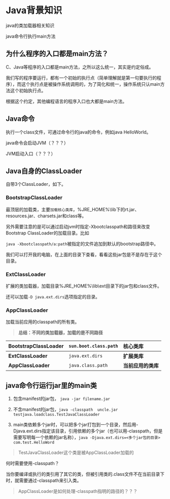# Java背景知识

java的类加载器相关知识

java命令行执行main方法

## 为什么程序的入口都是main方法？

C、Java等程序的入口都是main方法，之所以这么统一，其实是约定俗成。

我们写的程序要运行，都有一个初始的执行点（简单理解就是第一句要执行的程序），而这个执行点是被操作系统调用的，为了简化和统一，操作系统只认main方法这个初始执行点。

根据这个约定，其他编程语言的程序入口也大都是main方法。

## Java命令

执行一个class文件，可通过命令行的java的命令，例如java HelloWorld。

java命令会启动JVM（？？？）

JVM启动入口（？？？）

## Java自身的ClassLoader

自带3个ClassLoader，如下。

### **BootstrapClassLoader**

最顶层的加载类，主要`加载核心类库`，%JRE\_HOME%\lib下的rt.jar、resources.jar、charsets.jar和class等。

另外需要注意的是可以通过启动jvm时指定-Xbootclasspath和路径来改变Bootstrap ClassLoader的加载目录。比如

`java -Xbootclasspath/a:path`被指定的文件追加到默认的bootstrap路径中。

我们可以打开我的电脑，在上面的目录下查看，看看这些jar包是不是存在于这个目录。

### ExtClassLoader

扩展的类加载器，加载目录%JRE\_HOME%\lib\ext目录下的jar包和class文件。

还可以加载`-D java.ext.dirs`选项指定的目录。

### AppClassLoader

加载当前应用的classpath的所有类。

> **总结：不同的类加载器，加载的是不同路径**

| **BootstrapClassLoader** | `sun.boot.class.path` | 核心类库 |
| :--- | :--- | :--- |
| **ExtClassLoader** | `java.ext.dirs` | **扩展类库** |
| **AppClassLoader** | `java.class.path` | **当前应用的类库** |

## java命令行运行jar里的main类

1. 包含manifest的jar包， `java -jar filename.jar`

2. 不含manifest的jar包，`java -classpath  uncle.jar testjava.loadclass.TestJavaClassLoader`

3. main类依赖多个jar时，可以把多个jar打包到一个目录，然后用-Djava.ext.dirs指定该目录，引用依赖的多个jar（也可以用-classpath，但是需要写明每一个依赖的jar名称），`java -Djava.ext.dirs=<多个jar包的目录> com.test.HelloWord`

> TestJavaClassLoader这个类是被AppClassLoader加载的

何时需要使用-classpath？

当你要编译或执行的类引用了其它的类，但被引用类的.class文件不在当前目录下时，就需要通过-classpath来引入类。

> AppClassLoader是如何处理-classpath指明的路径的？？？



